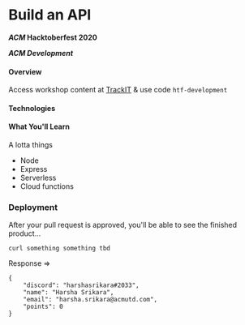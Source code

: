 # Build an API
**_ACM_ Hacktoberfest 2020**

**_ACM Development_**

#### Overview

Access workshop content at [TrackIT](https://trackit.acmutd.co) & use code `htf-development`

#### Technologies

#### What You'll Learn

A lotta things
 - Node
 - Express
 - Serverless
 - Cloud functions

### Deployment
After your pull request is approved, you'll be able to see the finished product...

`curl something something tbd`

Response =>
```
{
    "discord": "harshasrikara#2033",
    "name": "Harsha Srikara",
    "email": "harsha.srikara@acmutd.com",
    "points": 0
}
```
